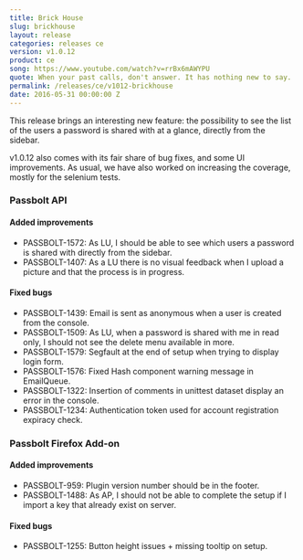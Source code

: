 ```yaml
---
title: Brick House
slug: brickhouse
layout: release
categories: releases ce
version: v1.0.12
product: ce
song: https://www.youtube.com/watch?v=rrBx6mAWYPU
quote: When your past calls, don't answer. It has nothing new to say.
permalink: /releases/ce/v1012-brickhouse
date: 2016-05-31 00:00:00 Z
---
```


This release brings an interesting new feature: the possibility to see the list of the users a password is shared 
with at a glance, directly from the sidebar.

v1.0.12 also comes with its fair share of bug fixes, and some UI improvements. As usual, we have 
also worked on increasing the coverage, mostly for the selenium tests.

### Passbolt API
#### Added improvements

- PASSBOLT-1572: As LU, I should be able to see which users a password is shared with directly from the sidebar.
- PASSBOLT-1407: As a LU there is no visual feedback when I upload a picture and that the process is in progress.

#### Fixed bugs

- PASSBOLT-1439: Email is sent as anonymous when a user is created from the console.
- PASSBOLT-1509: As LU, when a password is shared with me in read only, I should not see the delete menu available in more.
- PASSBOLT-1579: Segfault at the end of setup when trying to display login form.
- PASSBOLT-1576: Fixed Hash component warning message in EmailQueue.
- PASSBOLT-1322: Insertion of comments in unittest dataset display an error in the console.
- PASSBOLT-1234: Authentication token used for account registration expiracy check.

### Passbolt Firefox Add-on
#### Added improvements

- PASSBOLT-959: Plugin version number should be in the footer.
- PASSBOLT-1488: As AP, I should not be able to complete the setup if I import a key that already exist on server.
 
#### Fixed bugs

- PASSBOLT-1255: Button height issues + missing tooltip on setup.
